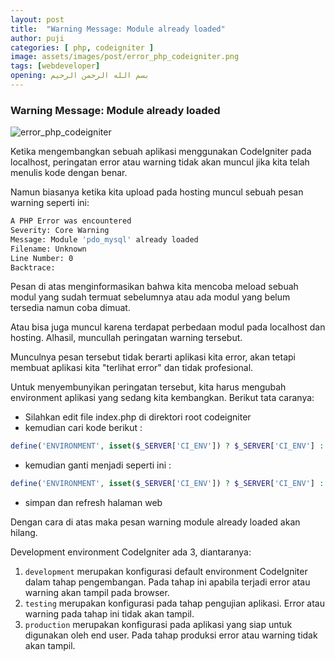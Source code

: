 ```yaml
---
layout: post
title:  "Warning Message: Module already loaded"
author: puji
categories: [ php, codeigniter ]
image: assets/images/post/error_php_codeigniter.png
tags: [webdeveloper]
opening: بسم الله الرحمن الرحيم
---  
```



### Warning Message: Module already loaded  
![error_php_codeigniter]({{site.url}}/assets/images/post/error_php_codeigniter.gif)  

Ketika mengembangkan sebuah aplikasi menggunakan CodeIgniter pada localhost, peringatan error atau warning tidak akan muncul jika kita telah menulis kode dengan benar.

Namun biasanya ketika kita upload pada hosting muncul sebuah pesan warning seperti ini:  

```bash
A PHP Error was encountered
Severity: Core Warning
Message: Module 'pdo_mysql' already loaded 
Filename: Unknown 
Line Number: 0 
Backtrace:  
```  
Pesan di atas menginformasikan bahwa kita mencoba meload sebuah modul yang sudah termuat sebelumnya atau ada modul yang belum tersedia namun coba dimuat.

Atau bisa juga muncul karena terdapat perbedaan modul pada localhost dan hosting. Alhasil, muncullah peringatan warning tersebut.

Munculnya pesan tersebut tidak berarti aplikasi kita error, akan tetapi membuat aplikasi kita "terlihat error" dan tidak profesional.

Untuk menyembunyikan peringatan tersebut, kita harus mengubah environment aplikasi yang sedang kita kembangkan. Berikut tata caranya:  

- Silahkan edit file index.php di direktori root codeigniter
- kemudian cari kode berikut :  

```  php
define('ENVIRONMENT', isset($_SERVER['CI_ENV']) ? $_SERVER['CI_ENV'] : 'development');
```  
- kemudian ganti menjadi seperti ini : 
```php
define('ENVIRONMENT', isset($_SERVER['CI_ENV']) ? $_SERVER['CI_ENV'] : 'production');
```  
- simpan dan refresh halaman web  

Dengan cara di atas maka pesan warning module already loaded akan hilang.  

Development environment CodeIgniter ada 3, diantaranya:  

1. ```development``` merupakan konfigurasi default environment CodeIgniter dalam tahap pengembangan. Pada tahap ini apabila terjadi error atau warning akan tampil pada browser.  
2. ```testing``` merupakan konfigurasi pada tahap pengujian aplikasi. Error atau warning pada tahap ini tidak akan tampil.  
3. ```production``` merupakan konfigurasi pada aplikasi yang siap untuk digunakan oleh end user. Pada tahap produksi error atau warning tidak akan tampil.  
